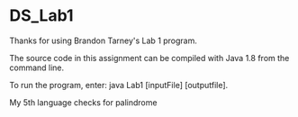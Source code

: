 # DS_Lab1
Thanks for using Brandon Tarney's Lab 1 program. 

The source code in this assignment can be compiled with Java 1.8 from the command line.

To run the program, enter:  java Lab1 [inputFile] [outputfile].

My 5th language checks for palindrome